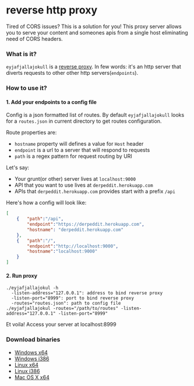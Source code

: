 reverse http proxy
==================

Tired of CORS issues? This is a solution for you! This proxy server allows you to serve your content and someones apis from a single host eliminating need of CORS headers. 

### What is it?

`eyjafjallajokull` is a [reverse proxy](http://en.wikipedia.org/wiki/Reverse_proxy). In few words: it's an http server that diverts requests to other other http servers(`endpoints`). 

### How to use it?

#### 1. Add your endpoints to a config file

Config is a json formatted list of routes. By default `eyjafjallajokull` looks for a `routes.json` in current directory to get routes configuration. 

Route properties are:
- `hostname` property will defines a value for `Host` header
- `endpoint` is a url to a server that will respond to requests
- `path` is a regex pattern for request routing by URI


Let's say:
- Your grunt(or other) server lives at `localhost:9000`
- API that you want to use lives at `derpeddit.herokuapp.com`
- APIs that `derpeddit.herokuapp.com` provides start with a prefix `/api`

Here's how a config will look like:

```json
[
	{	"path":"/api",
		"endpoint":"https://derpeddit.herokuapp.com",
		"hostname": "derpeddit.herokuapp.com"
	},
	{	"path":"/",
		"endpoint":"http://localhost:9000", 
		"hostname":"localhost:9000"
	}
]
````

#### 2. Run proxy

```
./eyjafjallajokul -h
  -listen-address="127.0.0.1": address to bind reverse proxy
  -listen-port="8999": port to bind reverse proxy
  -routes="routes.json": path to config file
./eyjafjallajokul -routes="/path/to/routes" -listen-address="127.0.0.1" -listen-port="8999"

```

Et voila! Access your server at localhost:8999


### Download binaries 

- [Windows x64](https://github.com/superduper/eyjafjallajokull/raw/master/build/eyjafjallajokull.amd64.exe)
- [Windows i386](https://github.com/superduper/eyjafjallajokull/raw/master/build/eyjafjallajokull.i386.exe)
- [Linux x64](https://github.com/superduper/eyjafjallajokull/raw/master/build/eyjafjallajokull.linux.amd64)
- [Linux i386](https://github.com/superduper/eyjafjallajokull/raw/master/build/eyjafjallajokull.linux.i386)
- [Mac OS X x64](https://github.com/superduper/eyjafjallajokull/raw/master/build/eyjafjallajokull.macosx.amd64)


